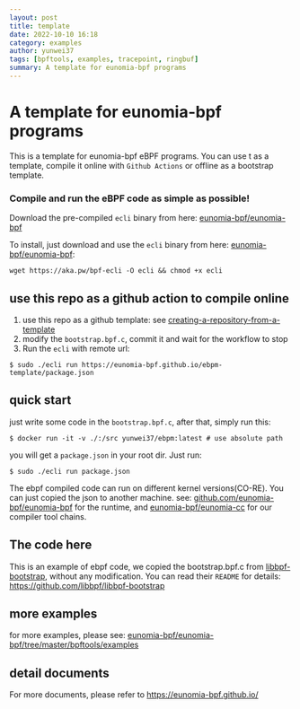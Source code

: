 ```yaml
---
layout: post
title: template
date: 2022-10-10 16:18
category: examples
author: yunwei37
tags: [bpftools, examples, tracepoint, ringbuf]
summary: A template for eunomia-bpf programs
---
```



# A template for eunomia-bpf programs

This is a template for eunomia-bpf eBPF programs. You can use t as a template, compile it online with `Github Actions` or offline as a bootstrap template.

### Compile and run the eBPF code as simple as possible!

Download the pre-compiled `ecli` binary from here: [eunomia-bpf/eunomia-bpf](https://github.com/eunomia-bpf/eunomia-bpf/releases)

To install, just download and use the `ecli` binary from here: [eunomia-bpf/eunomia-bpf](https://github.com/eunomia-bpf/eunomia-bpf/releases):

```console
wget https://aka.pw/bpf-ecli -O ecli && chmod +x ecli
```

## use this repo as a github action to compile online

1. use this repo as a github template: see [creating-a-repository-from-a-template](https://docs.github.com/en/repositories/creating-and-managing-repositories/creating-a-repository-from-a-template)
2. modify the `bootstrap.bpf.c`, commit it and wait for the workflow to stop
3. Run the `ecli` with remote url:

```console
$ sudo ./ecli run https://eunomia-bpf.github.io/ebpm-template/package.json
```

## quick start

just write some code in the `bootstrap.bpf.c`, after that, simply run this:

```shell
$ docker run -it -v ./:/src yunwei37/ebpm:latest # use absolute path
```

you will get a `package.json` in your root dir. Just run:

```shell
$ sudo ./ecli run package.json
```

The ebpf compiled code can run on different kernel versions(CO-RE). You can just copied the json to another machine.
see: [github.com/eunomia-bpf/eunomia-bpf](https://github.com/eunomia-bpf/eunomia-bpf) for the runtime, and [eunomia-bpf/eunomia-cc](https://github.com/eunomia-bpf/eunomia-cc) for our compiler tool chains.

## The code here

This is an example of ebpf code, we copied the bootstrap.bpf.c from [libbpf-bootstrap](https://github.com/libbpf/libbpf-bootstrap/tree/master/examples/c), without any modification. You can read their `README` for details: https://github.com/libbpf/libbpf-bootstrap

## more examples

for more examples, please see: [eunomia-bpf/eunomia-bpf/tree/master/bpftools/examples](https://github.com/eunomia-bpf/eunomia-bpf/tree/master/bpftools/examples)

## detail documents

For more documents, please refer to https://eunomia-bpf.github.io/
